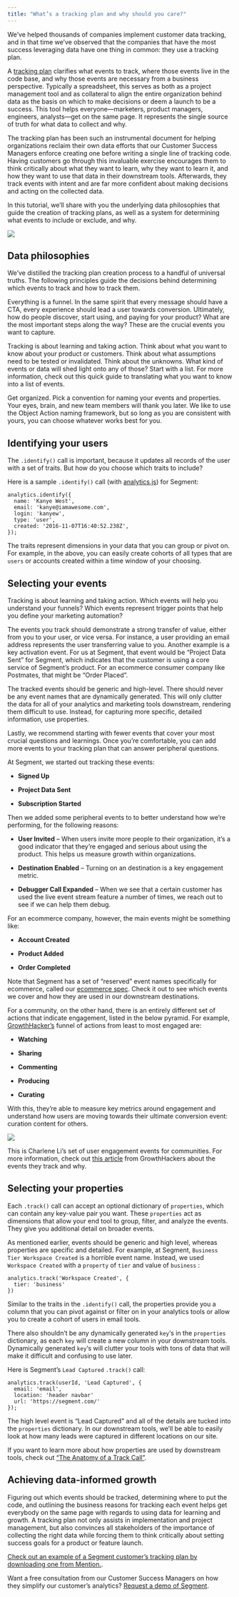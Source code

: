 ```yaml
---
title: "What’s a tracking plan and why should you care?"
---
```


We’ve helped thousands of companies implement customer data tracking, and in that time we’ve observed that the companies that have the most success leveraging data have one thing in common: they use a tracking plan.

A [tracking plan](https://segment.com/blog/what-is-a-tracking-plan) clarifies what events to track, where those events live in the code base, and why those events are necessary from a business perspective. Typically a spreadsheet, this serves as both as a project management tool and as collateral to align the entire organization behind data as the basis on which to make decisions or deem a launch to be a success. This tool helps everyone—marketers, product managers, engineers, analysts—get on the same page. It represents the single source of truth for what data to collect and why.

The tracking plan has been such an instrumental document for helping organizations reclaim their own data efforts that our Customer Success Managers enforce creating one before writing a single line of tracking code. Having customers go through this invaluable exercise encourages them to think critically about what they want to learn, why they want to learn it, and how they want to use that data in their downstream tools. Afterwards, they track events with intent and are far more confident about making decisions and acting on the collected data.

In this tutorial, we’ll share with you the underlying data philosophies that guide the creation of tracking plans, as well as a system for determining what events to include or exclude, and why.

![](../../images/asset_Vz7CoQEs.png)

## Data philosophies

We’ve distilled the tracking plan creation process to a handful of universal truths. The following principles guide the decisions behind determining which events to track and how to track them.

Everything is a funnel. In the same spirit that every message should have a CTA, every experience should lead a user towards conversion. Ultimately, how do people discover, start using, and paying for your product? What are the most important steps along the way? These are the crucial events you want to capture.

Tracking is about learning and taking action. Think about what you want to know about your product or customers. Think about what assumptions need to be tested or invalidated. Think about the unknowns. What kind of events or data will shed light onto any of those? Start with a list. For more information, check out this quick guide to translating what you want to know into a list of events.

Get organized. Pick a convention for naming your events and properties. Your eyes, brain, and new team members will thank you later. We like to use the Object Action naming framework, but so long as you are consistent with yours, you can choose whatever works best for you.

## Identifying your users

The `.identify()` call is important, because it updates all records of the user with a set of traits. But how do you choose which traits to include?

Here is a sample `.identify()` call (with [analytics.js](https://segment.com/docs/sources/website/analytics.js/)) for Segment:

```
analytics.identify({
  name: 'Kanye West',
  email: 'kanye@iamawesome.com',
  login: 'kanyew',
  type: 'user',
  created: '2016-11-07T16:40:52.238Z',
});
```

The traits represent dimensions in your data that you can group or pivot on. For example, in the above, you can easily create cohorts of all types that are `users` or accounts created within a time window of your choosing.

## Selecting your events

Tracking is about learning and taking action. Which events will help you understand your funnels? Which events represent trigger points that help you define your marketing automation?

The events you track should demonstrate a strong transfer of value, either from you to your user, or vice versa. For instance, a user providing an email address represents the user transferring value to you. Another example is a key activation event. For us at Segment, that event would be “Project Data Sent” for Segment, which indicates that the customer is using a core service of Segment’s product. For an ecommerce consumer company like Postmates, that might be “Order Placed”.

The tracked events should be generic and high-level. There should never be any event names that are dynamically generated. This will only clutter the data for all of your analytics and marketing tools downstream, rendering them difficult to use. Instead, for capturing more specific, detailed information, use properties.

Lastly, we recommend starting with fewer events that cover your most crucial questions and learnings. Once you’re comfortable, you can add more events to your tracking plan that can answer peripheral questions.

At Segment, we started out tracking these events:

*   **Signed Up**
    
*   **Project Data Sent**
    
*   **Subscription Started**
    

Then we added some peripheral events to to better understand how we’re performing, for the following reasons:

*   **User Invited** – When users invite more people to their organization, it’s a good indicator that they’re engaged and serious about using the product. This helps us measure growth within organizations.
    
*   **Destination Enabled** – Turning on an destination is a key engagement metric.
    
*   **Debugger Call Expanded** – When we see that a certain customer has used the live event stream feature a number of times, we reach out to see if we can help them debug.
    

For an ecommerce company, however, the main events might be something like:

*   **Account Created**
    
*   **Product Added**
    
*   **Order Completed**
    

Note that Segment has a set of “reserved” event names specifically for ecommerce, called our [ecommerce spec](https://segment.com/docs/spec/ecommerce/v2). Check it out to see which events we cover and how they are used in our downstream destinations.

For a community, on the other hand, there is an entirely different set of actions that indicate engagement, listed in the below pyramid. For example, [GrowthHacker’s](https://growthhackers.com/) funnel of actions from least to most engaged are:

*   **Watching**
    
*   **Sharing**
    
*   **Commenting**
    
*   **Producing**
    
*   **Curating**
    

With this, they’re able to measure key metrics around engagement and understand how users are moving towards their ultimate conversion event: curation content for others.

![](../../images/asset_YGJfULkg.jpg)

This is Charlene Li’s set of user engagement events for communities. For more information, check out [this article](https://segment.com/blog/growthhackers-community-metrics/) from GrowthHackers about the events they track and why.

## Selecting your properties

Each `.track()` call can accept an optional dictionary of `properties`, which can contain any key-value pair you want. These `properties` act as dimensions that allow your end tool to group, filter, and analyze the events. They give you additional detail on broader events.

As mentioned earlier, events should be generic and high level, whereas properties are specific and detailed. For example, at Segment, `Business Tier Workspace Created` is a horrible event name. Instead, we used `Workspace Created` with a `property` of `tier` and value of `business` :

```
analytics.track('Workspace Created', {
  tier: 'business'
})
```

Similar to the traits in the `.identify()` call, the properties provide you a column that you can pivot against or filter on in your analytics tools or allow you to create a cohort of users in email tools.

There also shouldn’t be any dynamically generated `key`‘s in the `properties` dictionary, as each `key` will create a new column in your downstream tools. Dynamically generated `key`‘s will clutter your tools with tons of data that will make it difficult and confusing to use later.

Here is Segment’s `Lead Captured` `.track()` call:

```
analytics.track(userId, 'Lead Captured', {
  email: 'email',
  location: 'header navbar'
  url: 'https://segment.com/'
});
```

The high level event is “Lead Captured” and all of the details are tucked into the `properties` dictionary. In our downstream tools, we’ll be able to easily look at how many leads were captured in different locations on our site.

If you want to learn more about how properties are used by downstream tools, check out [“](https://segment.com/academy/collecting-data/the-anatomy-of-a-track-call/)[The Anatomy of a Track Call”](https://segment.com/academy/collecting-data/the-anatomy-of-a-track-call/).

## Achieving data-informed growth

Figuring out which events should be tracked, determining where to put the code, and outlining the business reasons for tracking each event helps get everybody on the same page with regards to using data for learning and growth. A tracking plan not only assists in implementation and project management, but also convinces all stakeholders of the importance of collecting the right data while forcing them to think critically about setting success goals for a product or feature launch.

[Check out an example of a Segment customer’s tracking plan by downloading one from Mention.](http://learn.segment.com/tracking-plan/).

Want a free consultation from our Customer Success Managers on how they simplify our customer’s analytics? [Request a demo of Segment](https://segment.com/contact/demo).
